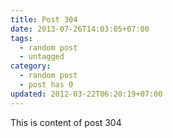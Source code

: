 ```yaml
---
title: Post 304
date: 2013-07-26T14:03:05+07:00
tags:
  - random post
  - untagged
category:
  - random post
  - post has 0
updated: 2012-03-22T06:20:19+07:00
---
```

This is content of post 304